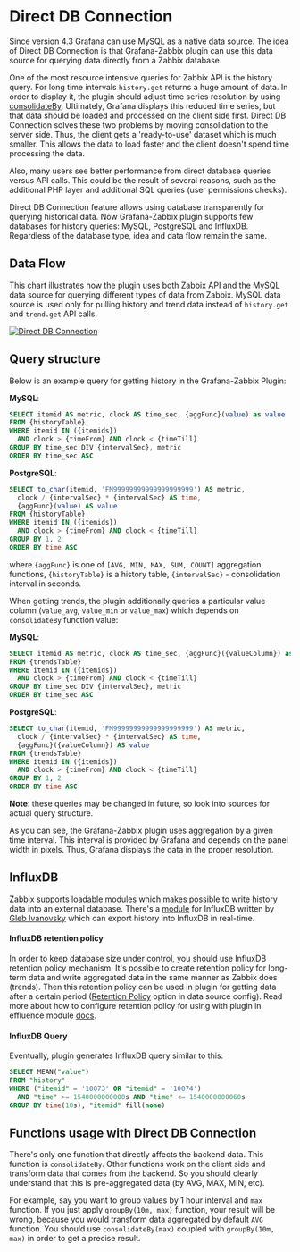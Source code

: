# Direct DB Connection

Since version 4.3 Grafana can use MySQL as a native data source. The idea of Direct DB Connection is that Grafana-Zabbix plugin can use this data source for querying data directly from a Zabbix database.

One of the most resource intensive queries for Zabbix API is the history query. For long time intervals `history.get`
returns a huge amount of data. In order to display it, the plugin should adjust time series resolution
by using [consolidateBy](../functions/#consolidateby). Ultimately, Grafana displays this reduced
time series, but that data should be loaded and processed on the client side first. Direct DB Connection solves these two problems by moving consolidation to the server side. Thus, the client gets a 'ready-to-use' dataset which is much smaller. This allows the data to load faster and the client doesn't spend time processing the data.

Also, many users see better performance from direct database queries versus API calls. This could be the result of several reasons,
such as the additional PHP layer and additional SQL queries (user permissions checks).

Direct DB Connection feature allows using database transparently for querying historical data. Now Grafana-Zabbix plugin supports few databases for history queries: MySQL, PostgreSQL and InfluxDB. Regardless of the database type, idea and data flow remain the same.

## Data Flow

This chart illustrates how the plugin uses both Zabbix API and the MySQL data source for querying different types
of data from Zabbix. MySQL data source is used only for pulling history and trend data instead of `history.get`
and `trend.get` API calls.

[![Direct DB Connection](../img/reference-direct-db-connection.svg)](../img/reference-direct-db-connection.svg)

## Query structure

Below is an example query for getting history in the Grafana-Zabbix Plugin:

**MySQL**:
```sql
SELECT itemid AS metric, clock AS time_sec, {aggFunc}(value) as value
FROM {historyTable}
WHERE itemid IN ({itemids})
  AND clock > {timeFrom} AND clock < {timeTill}
GROUP BY time_sec DIV {intervalSec}, metric
ORDER BY time_sec ASC
```

**PostgreSQL**:
```sql
SELECT to_char(itemid, 'FM99999999999999999999') AS metric, 
  clock / {intervalSec} * {intervalSec} AS time, 
  {aggFunc}(value) AS value
FROM {historyTable}
WHERE itemid IN ({itemids})
  AND clock > {timeFrom} AND clock < {timeTill}
GROUP BY 1, 2
ORDER BY time ASC
```

where `{aggFunc}` is one of `[AVG, MIN, MAX, SUM, COUNT]` aggregation functions, `{historyTable}` is a history table,
`{intervalSec}` - consolidation interval in seconds.

When getting trends, the plugin additionally queries a particular value column (`value_avg`, `value_min` or `value_max`) which
depends on `consolidateBy` function value:

**MySQL**:
```sql
SELECT itemid AS metric, clock AS time_sec, {aggFunc}({valueColumn}) as value
FROM {trendsTable}
WHERE itemid IN ({itemids})
  AND clock > {timeFrom} AND clock < {timeTill}
GROUP BY time_sec DIV {intervalSec}, metric
ORDER BY time_sec ASC
```

**PostgreSQL**:
```sql
SELECT to_char(itemid, 'FM99999999999999999999') AS metric, 
  clock / {intervalSec} * {intervalSec} AS time, 
  {aggFunc}({valueColumn}) AS value
FROM {trendsTable}
WHERE itemid IN ({itemids})
  AND clock > {timeFrom} AND clock < {timeTill}
GROUP BY 1, 2
ORDER BY time ASC
```

**Note**: these queries may be changed in future, so look into sources for actual query structure.

As you can see, the Grafana-Zabbix plugin uses aggregation by a given time interval. This interval is provided by Grafana and depends on the panel width in pixels. Thus, Grafana displays the data in the proper resolution.

## InfluxDB
Zabbix supports loadable modules which makes possible to write history data into an external database. There's a [module](https://github.com/i-ky/effluence) for InfluxDB written by [Gleb Ivanovsky](https://github.com/i-ky) which can export history into InfluxDB in real-time.

#### InfluxDB retention policy
In order to keep database size under control, you should use InfluxDB retention policy mechanism. It's possible to create retention policy for long-term data and write aggregated data in the same manner as Zabbix does (trends). Then this retention policy can be used in plugin for getting data after a certain period ([Retention Policy](../../configuration/#direct-db-connection) option in data source config). Read more about how to configure retention policy for using with plugin in effluence module [docs](https://github.com/i-ky/effluence#database-sizing).

#### InfluxDB Query

Eventually, plugin generates InfluxDB query similar to this:

```sql
SELECT MEAN("value")
FROM "history"
WHERE ("itemid" = '10073' OR "itemid" = '10074')
  AND "time" >= 1540000000000s AND "time" <= 1540000000060s
GROUP BY time(10s), "itemid" fill(none)
```

## Functions usage with Direct DB Connection

There's only one function that directly affects the backend data. This function is `consolidateBy`. Other functions work on the client side and transform data that comes from the backend. So you should clearly understand that this is pre-aggregated data (by AVG, MAX, MIN, etc). 

For example, say you want to group values by 1 hour interval and `max` function. If you just apply `groupBy(10m, max)` function, your result will be wrong, because you would transform data aggregated by default `AVG` function. You should use `consolidateBy(max)` coupled with `groupBy(10m, max)` in order to get a precise result.
